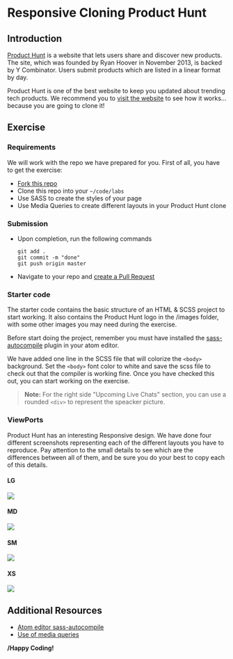 # Responsive Cloning Product Hunt

## Introduction

[Product Hunt](https://www.producthunt.com/) is a website that lets users share and discover new products. The site, which was founded by Ryan Hoover in November 2013, is backed by Y Combinator. Users submit products which are listed in a linear format by day.

Product Hunt is one of the best website to keep you updated about trending tech products. We recommend you to [visit the website](https://www.producthunt.com/) to see how it works... because you are going to clone it!

## Exercise

### Requirements

We will work with the repo we have prepared for you. First of all, you have to get the exercise:

- [Fork this repo](https://guides.github.com/activities/forking/)
- Clone this repo into your `~/code/labs`
- Use SASS to create the styles of your page
- Use Media Queries to create different layouts in your Product Hunt clone

### Submission

- Upon completion, run the following commands

	```
  git add .
  git commit -m "done"
  git push origin master
  ```

- Navigate to your repo and [create a Pull Request](https://help.github.com/articles/creating-a-pull-request/)

### Starter code

The starter code contains the basic structure of an HTML & SCSS project to start working. It also contains the Product Hunt logo in the /images folder, with some other images you may need during the exercise.

Before start doing the project, remember you must have installed the [sass-autocompile](https://atom.io/packages/sass-autocompile) plugin in your atom editor.

We have added one line in the SCSS file that will colorize the `<body>` background. Set the `<body>` font color to white and save the scss file to check out that the compiler is working fine. Once you have checked this out, you can start working on the exercise.

> **Note:** For the right side "Upcoming Live Chats" section, you can use a rounded `<div>` to represent the speacker picture.

### ViewPorts

Product Hunt has an interesting Responsive design. We have done four different screenshots representing each of the different layouts you have to reproduce. Pay attention to the small details to see which are the differences between all of them, and be sure you do your best to copy each of this details.

#### LG
![](https://i.imgur.com/IrOCbjL.png)

#### MD
![](https://i.imgur.com/nDVp2dv.png)

#### SM
![](https://i.imgur.com/uudBk5K.png)

#### XS
![](https://i.imgur.com/s8FpbyH.png)

## Additional Resources

- [Atom editor sass-autocompile](https://atom.io/packages/sass-autocompile)
- [Use of media queries](https://developer.mozilla.org/en-US/docs/Web/CSS/Media_Queries/Using_media_queries)

**/Happy Coding!**
